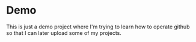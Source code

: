 # Demo

This is just a demo project where I'm trying to learn how to operate github so that I can later upload some of my projects.
